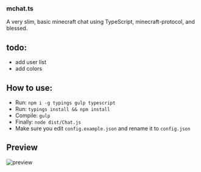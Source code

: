 ### mchat.ts
A very slim, basic minecraft chat using TypeScript, minecraft-protocol, and blessed.

## todo:
* add user list
* add colors

## How to use:
* Run: ``npm i -g typings gulp typescript``
* Run: `typings install && npm install`
* Compile: `gulp`
* Finally: `node dist/Chat.js`
* Make sure you edit ``config.example.json`` and rename it to ``config.json``

## Preview
![preview](http://i.imgur.com/vyUuhKH.png "Preview")
